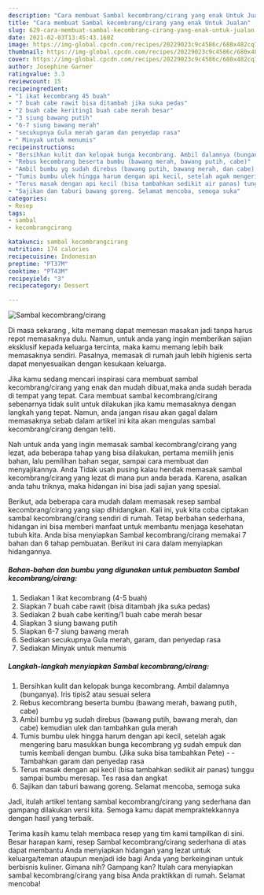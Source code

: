 ```yaml
---
description: "Cara membuat Sambal kecombrang/cirang yang enak Untuk Jualan"
title: "Cara membuat Sambal kecombrang/cirang yang enak Untuk Jualan"
slug: 629-cara-membuat-sambal-kecombrang-cirang-yang-enak-untuk-jualan
date: 2021-02-03T13:45:43.160Z
image: https://img-global.cpcdn.com/recipes/20229023c9c4586c/680x482cq70/sambal-kecombrangcirang-foto-resep-utama.jpg
thumbnail: https://img-global.cpcdn.com/recipes/20229023c9c4586c/680x482cq70/sambal-kecombrangcirang-foto-resep-utama.jpg
cover: https://img-global.cpcdn.com/recipes/20229023c9c4586c/680x482cq70/sambal-kecombrangcirang-foto-resep-utama.jpg
author: Josephine Garner
ratingvalue: 3.3
reviewcount: 15
recipeingredient:
- "1 ikat kecombrang 45 buah"
- "7 buah cabe rawit bisa ditambah jika suka pedas"
- "2 buah cabe keriting1 buah cabe merah besar"
- "3 siung bawang putih"
- "6-7 siung bawang merah"
- "secukupnya Gula merah garam dan penyedap rasa"
- " Minyak untuk menumis"
recipeinstructions:
- "Bersihkan kulit dan kelopak bunga kecombrang. Ambil dalamnya (bunganya). Iris tipis2 atau sesuai selera"
- "Rebus kecombrang beserta bumbu (bawang merah, bawang putih, cabe)"
- "Ambil bumbu yg sudah direbus (bawang putih, bawang merah, dan cabe) kemudian ulek dan tambahkan gula merah"
- "Tumis bumbu ulek hingga harum dengan api kecil, setelah agak mengering baru masukkan bunga kecombrang yg sudah empuk dan tumis kembali dengan bumbu. (Jika suka bisa tambahkan Pete)  Tambahkan garam dan penyedap rasa"
- "Terus masak dengan api kecil (bisa tambahkan sedikit air panas) tunggu sampai bumbu meresap. Tes rasa dan angkat"
- "Sajikan dan taburi bawang goreng. Selamat mencoba, semoga suka"
categories:
- Resep
tags:
- sambal
- kecombrangcirang

katakunci: sambal kecombrangcirang 
nutrition: 174 calories
recipecuisine: Indonesian
preptime: "PT37M"
cooktime: "PT43M"
recipeyield: "3"
recipecategory: Dessert

---
```



![Sambal kecombrang/cirang](https://img-global.cpcdn.com/recipes/20229023c9c4586c/680x482cq70/sambal-kecombrangcirang-foto-resep-utama.jpg)

Di masa  sekarang , kita memang dapat memesan masakan jadi tanpa harus repot memasaknya dulu. Namun, untuk anda yang ingin memberikan sajian eksklusif kepada keluarga tercinta, maka kamu memang lebih baik memasaknya sendiri. Pasalnya, memasak di rumah jauh lebih higienis serta dapat menyesuaikan dengan kesukaan keluarga.

Jika kamu sedang mencari inspirasi cara membuat sambal kecombrang/cirang yang enak dan mudah dibuat,maka anda sudah berada di tempat yang tepat. Cara membuat sambal kecombrang/cirang  sebenarnya tidak sulit untuk dilakukan jika kamu memasaknya dengan langkah yang tepat. Namun, anda jangan risau akan gagal dalam memasaknya 
sebab dalam artikel ini kita akan mengulas sambal kecombrang/cirang dengan teliti.  



Nah untuk anda yang ingin memasak sambal kecombrang/cirang yang lezat, ada beberapa tahap yang bisa dilakukan, pertama memilih jenis bahan, lalu pemilihan bahan segar, sampai cara membuat dan menyajikannya. Anda Tidak usah pusing kalau hendak memasak sambal kecombrang/cirang yang lezat di mana pun anda berada. Karena, asalkan anda  tahu triknya, maka hidangan ini bisa jadi sajian yang spesial.

Berikut, ada beberapa cara mudah dalam memasak resep sambal kecombrang/cirang yang siap dihidangkan. Kali ini, yuk kita coba ciptakan sambal kecombrang/cirang sendiri di rumah. Tetap berbahan sederhana, hidangan ini bisa memberi manfaat untuk membantu menjaga kesehatan tubuh kita. Anda bisa menyiapkan Sambal kecombrang/cirang memakai 7 bahan dan 6 tahap pembuatan. Berikut ini cara dalam menyiapkan hidangannya.

<!--inarticleads1-->

##### Bahan-bahan dan bumbu yang digunakan untuk pembuatan Sambal kecombrang/cirang:

1. Sediakan 1 ikat kecombrang (4-5 buah)
1. Siapkan 7 buah cabe rawit (bisa ditambah jika suka pedas)
1. Sediakan 2 buah cabe keriting/1 buah cabe merah besar
1. Siapkan 3 siung bawang putih
1. Siapkan 6-7 siung bawang merah
1. Sediakan secukupnya Gula merah, garam, dan penyedap rasa
1. Sediakan  Minyak untuk menumis




<!--inarticleads2-->

##### Langkah-langkah menyiapkan Sambal kecombrang/cirang:

1. Bersihkan kulit dan kelopak bunga kecombrang. Ambil dalamnya (bunganya). Iris tipis2 atau sesuai selera
1. Rebus kecombrang beserta bumbu (bawang merah, bawang putih, cabe)
1. Ambil bumbu yg sudah direbus (bawang putih, bawang merah, dan cabe) kemudian ulek dan tambahkan gula merah
1. Tumis bumbu ulek hingga harum dengan api kecil, setelah agak mengering baru masukkan bunga kecombrang yg sudah empuk dan tumis kembali dengan bumbu. (Jika suka bisa tambahkan Pete) -  - Tambahkan garam dan penyedap rasa
1. Terus masak dengan api kecil (bisa tambahkan sedikit air panas) tunggu sampai bumbu meresap. Tes rasa dan angkat
1. Sajikan dan taburi bawang goreng. Selamat mencoba, semoga suka




Jadi, itulah artikel tentang  sambal kecombrang/cirang  yang sederhana dan gampang dilakukan versi kita. Semoga kamu dapat mempraktekkannya dengan hasil yang terbaik. 

Terima kasih kamu telah membaca resep yang tim kami tampilkan di sini. Besar harapan kami, resep  Sambal kecombrang/cirang sederhana di atas dapat membantu Anda menyiapkan hidangan yang lezat untuk keluarga/teman ataupun menjadi ide bagi Anda yang berkeinginan untuk berbisnis kuliner. Gimana nih? Gampang kan? Itulah cara menyiapkan sambal kecombrang/cirang yang bisa Anda praktikkan di rumah. Selamat mencoba!

